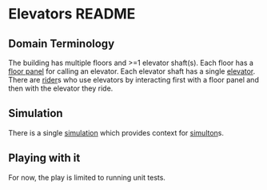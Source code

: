 # Elevators README

## Domain Terminology

The building has multiple floors and >=1 elevator shaft(s).  Each floor has a
[floor panel](floor-panel.md) for calling an elevator.  Each elevator shaft
has a single [elevator](elevator.md).  There are [rider](rider.md)s who use
elevators by interacting first with a floor panel and then with the elevator
they ride.

## Simulation

There is a single [simulation](simulation.md) which provides context for
[simulton](simulton.md)s.

## Playing with it

For now, the play is limited to running unit tests.
